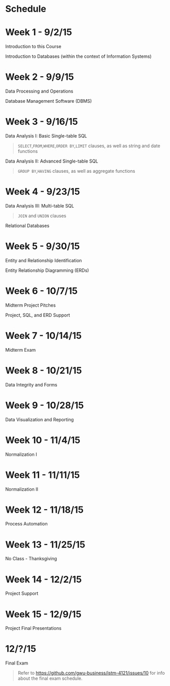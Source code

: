 # Schedule

# Week 1 - 9/2/15

Introduction to this Course

Introduction to Databases (within the context of Information Systems)

# Week 2 - 9/9/15

Data Processing and Operations

Database Management Software (DBMS)

# Week 3 - 9/16/15

Data Analysis I: Basic Single-table SQL

> `SELECT`,`FROM`,`WHERE`,`ORDER BY`,`LIMIT` clauses, as well as string and date functions

Data Analysis II: Advanced Single-table SQL

> `GROUP BY`,`HAVING` clauses, as well as aggregate functions

# Week 4 - 9/23/15

Data Analysis III: Multi-table SQL

> `JOIN` and `UNION` clauses

Relational Databases

# Week 5 - 9/30/15

Entity and Relationship Identification

Entity Relationship Diagramming (ERDs)

# Week 6 - 10/7/15

Midterm Project Pitches

Project, SQL, and ERD Support

# Week 7 - 10/14/15

Midterm Exam

# Week 8 - 10/21/15

Data Integrity and Forms

# Week 9 - 10/28/15

Data Visualization and Reporting

# Week 10 - 11/4/15

Normalization I

# Week 11 - 11/11/15

Normalization II

# Week 12 - 11/18/15

Process Automation

# Week 13 - 11/25/15

No Class - Thanksgiving

# Week 14 - 12/2/15

Project Support

# Week 15 - 12/9/15

Project Final Presentations

# 12/?/15

Final Exam

> Refer to https://github.com/gwu-business/istm-4121/issues/10 for info about the final exam schedule.
